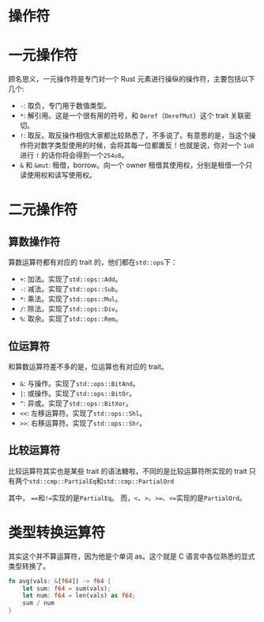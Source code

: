 # 操作符

# 一元操作符

顾名思义，一元操作符是专门对一个 Rust 元素进行操纵的操作符，主要包括以下几个:

- `-`: 取负，专门用于数值类型。
- `*`: 解引用。这是一个很有用的符号，和 `Deref`（`DerefMut`）这个 trait 关联密切。
- `!`: 取反。取反操作相信大家都比较熟悉了，不多说了。有意思的是，当这个操作符对数字类型使用的时候，会将其每一位都置反！也就是说，你对一个 `1u8` 进行 `!` 的话你将会得到一个`254u8`。
- `&` 和 `&mut`: 租借，borrow。向一个 owner 租借其使用权，分别是租借一个只读使用权和读写使用权。

# 二元操作符

## 算数操作符

算数运算符都有对应的 trait 的，他们都在`std::ops`下：

- `+`: 加法。实现了`std::ops::Add`。
- `-`: 减法。实现了`std::ops::Sub`。
- `*`: 乘法。实现了`std::ops::Mul`。
- `/`: 除法。实现了`std::ops::Div`。
- `%`: 取余。实现了`std::ops::Rem`。

## 位运算符

和算数运算符差不多的是，位运算也有对应的 trait。

- `&`: 与操作。实现了`std::ops::BitAnd`。
- `|`: 或操作。实现了`std::ops::BitOr`。
- `^`: 异或。实现了`std::ops::BitXor`。
- `<<`: 左移运算符。实现了`std::ops::Shl`。
- `>>`: 右移运算符。实现了`std::ops::Shr`。

## 比较运算符

比较运算符其实也是某些 trait 的语法糖啦，不同的是比较运算符所实现的 trait 只有两个`std::cmp::PartialEq`和`std::cmp::PartialOrd`

其中， `==`和`!=`实现的是`PartialEq`。 而，`<`、`>`、`>=`、`<=`实现的是`PartialOrd`。

# 类型转换运算符

其实这个并不算运算符，因为他是个单词 as。这个就是 C 语言中各位熟悉的显式类型转换了。

```rs
fn avg(vals: &[f64]) -> f64 {
    let sum: f64 = sum(vals);
    let num: f64 = len(vals) as f64;
    sum / num
}
```
